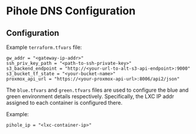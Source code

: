 # Pihole DNS Configuration

## Configuration

Example `terraform.tfvars` file:

```hcl
gw_addr = "<gateway-ip-addr>"
ssh_priv_key_path = "<path-to-ssh-private-key>"
s3_backend_endpoint = "http://<your-url-to-alt-s3-api-endpoint>:9000"
s3_bucket_tf_state = "<your-bucket-name>"
proxmox_api_url = "https://<your-proxmox-api-url>:8006/api2/json"
```

The `blue.tfvars` and `green.tfvars` files are used to configure the blue and green environment details respectively. Specifically, the LXC IP addr assigned to each container is configured there.

Example:

```hcl
pihole_ip = "<lxc-container-ip>"
```
